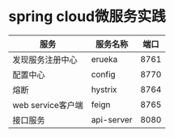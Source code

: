 # spring cloud微服务实践

| 服务              | 服务名称   | 端口 |
| ----------------- | ---------- | ---- |
| 发现服务注册中心  | erueka     | 8761 |
| 配置中心          | config     | 8770 |
| 熔断              | hystrix    | 8764 |
| web service客户端 | feign      | 8765 |
| 接口服务          | api-server | 8080 |

